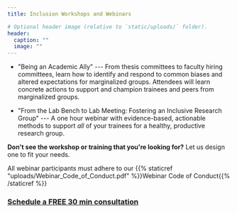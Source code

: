 ```yaml
---
title: Inclusion Workshops and Webinars

# Optional header image (relative to `static/uploads/` folder).
header:
  caption: ""
  image: ""
---
```


* "Being an Academic Ally" --- From thesis committees to faculty hiring committees, learn how to identify and respond to common biases and altered expectations for marginalized groups. Attendees will learn concrete actions to support and champion trainees and peers from marginalized groups.

* "From the Lab Bench to Lab Meeting: Fostering an Inclusive Research Group" --- A one hour webinar with evidence-based, actionable methods to support _all_ of your trainees for a healthy, productive research group.
	
**Don't see the workshop or training that you're looking for?** Let us design one to fit your needs.

All webinar participants must adhere to our {{% staticref "uploads/Webinar_Code_of_Conduct.pdf" %}}Webinar Code of Conduct{{% /staticref %}}

### [Schedule a FREE 30 min consultation](https://calendly.com/alliance_scc/free-consult)
